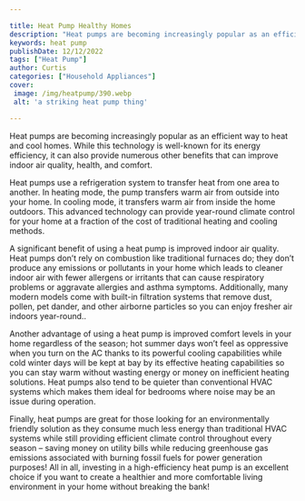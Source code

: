 ```yaml
---

title: Heat Pump Healthy Homes
description: "Heat pumps are becoming increasingly popular as an efficient way to heat and cool homes. While this technology is well-known for i...take a moment to check it out "
keywords: heat pump
publishDate: 12/12/2022
tags: ["Heat Pump"]
author: Curtis
categories: ["Household Appliances"]
cover: 
 image: /img/heatpump/390.webp
 alt: 'a striking heat pump thing'

---
```


Heat pumps are becoming increasingly popular as an efficient way to heat and cool homes. While this technology is well-known for its energy efficiency, it can also provide numerous other benefits that can improve indoor air quality, health, and comfort. 

Heat pumps use a refrigeration system to transfer heat from one area to another. In heating mode, the pump transfers warm air from outside into your home. In cooling mode, it transfers warm air from inside the home outdoors. This advanced technology can provide year-round climate control for your home at a fraction of the cost of traditional heating and cooling methods. 

A significant benefit of using a heat pump is improved indoor air quality. Heat pumps don’t rely on combustion like traditional furnaces do; they don’t produce any emissions or pollutants in your home which leads to cleaner indoor air with fewer allergens or irritants that can cause respiratory problems or aggravate allergies and asthma symptoms. Additionally, many modern models come with built-in filtration systems that remove dust, pollen, pet dander, and other airborne particles so you can enjoy fresher air indoors year-round.. 

Another advantage of using a heat pump is improved comfort levels in your home regardless of the season; hot summer days won’t feel as oppressive when you turn on the AC thanks to its powerful cooling capabilities while cold winter days will be kept at bay by its effective heating capabilities so you can stay warm without wasting energy or money on inefficient heating solutions. Heat pumps also tend to be quieter than conventional HVAC systems which makes them ideal for bedrooms where noise may be an issue during operation. 

Finally, heat pumps are great for those looking for an environmentally friendly solution as they consume much less energy than traditional HVAC systems while still providing efficient climate control throughout every season – saving money on utility bills while reducing greenhouse gas emissions associated with burning fossil fuels for power generation purposes! All in all, investing in a high-efficiency heat pump is an excellent choice if you want to create a healthier and more comfortable living environment in your home without breaking the bank!

